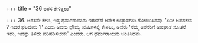 +++
title = "36 ಅರಸ ಕೇಳಿತ್ತಲು"

+++
36. ಅರಸನೇ ಕೇಳು, ಇತ್ತ ಧರ್ಮರಾಯನು ಇರುವೆಡೆ ಅನೇಕ ಉತ್ಪಾತಗಳು ಗೋಚರಿಸಿದವು. 'ಏನೀ ಅಪಶಕುನ ? ಇದರ ಫಲವೇನು ?' ಎಂದು ಅವನು ಧೌಮ್ಯ ಋಷಿಗಳಲ್ಲಿ ಕೇಳಲು, ಅವರು 'ನಮ್ಮ ಅರಸರಿಗೆ ಅಪಘಾತ ಸೂಚನೆ ಇದು, ಇದನ್ನು ತಿಳಿದು ಪರಿಹರಿಸಬೇಕು' ಎಂದರು. ಆಗ ಧರ್ಮರಾಯನು ಚಿಂತಿಸಿದನು.
